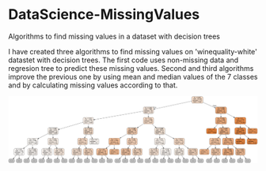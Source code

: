 # DataScience-MissingValues
Algorithms to find missing values in a dataset with decision trees

I have created three algorithms to find missing values on 'winequality-white' datastet with decision trees. The first code uses non-missing data and regresion tree to predict these missing values. Second and third algorithms improve the previous one by using mean and median values of the 7 classes and by calculating missing values according to that.

![alt text](https://github.com/SilviaCalvarro/DataScience-MissingValues/blob/master/index.png)
